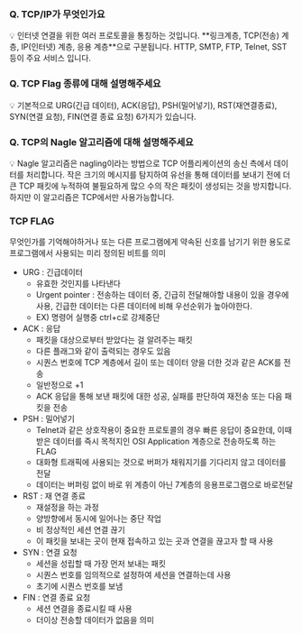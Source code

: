 ### Q. TCP/IP가 무엇인가요

<aside>
💡 인터넷 연결을 위한 여러 프로토콜을 통칭하는 것입니다. **링크계층, TCP(전송) 계층, IP(인터넷) 계층, 응용 계층**으로 구분됩니다. HTTP, SMTP, FTP, Telnet, SST 등이 주요 서비스 입니다.

</aside>

### Q. TCP Flag 종류에 대해 설명해주세요

<aside>
💡 기본적으로 URG(긴급 데이터), ACK(응답), PSH(밀어넣기), RST(재연결종료), SYN(연결 요청), FIN(연결 종료 요청) 6가지가 있습니다.

</aside>

### Q. TCP의 Nagle 알고리즘에 대해 설명해주세요

<aside>
💡 Nagle 알고리즘은 nagling이라는 방법으로 TCP 어플리케이션의 송신 측에서 데이터를 처리합니다. 작은 크기의 메시지를 탐지하여 유선을 통해 데이터를 보내기 전에 더 큰 TCP 패킷에 누적하여 불필요하게 많으 수의 작은 패킷이 생성되는 것을 방지합니다. 하지만 이 알고리즘은 TCP에서만 사용가능합니다.

</aside>

### TCP FLAG

무엇인가를 기억해야하거나 또는 다른 프로그램에게 약속된 신호를 남기기 위한 용도로 프로그램에서 사용되는 미리 정의된 비트를 의미

- URG : 긴급데이터
    - 유효한 것인지를 나타낸다
    - Urgent pointer : 전송하는 데이터 중, 긴급히 전달해야할 내용이 있을 경우에 사용, 긴급한 데이터는 다른 데이터에 비해 우선순위가 높아야한다.
    - EX) 명령어 실행중 ctrl+c로 강제중단
- ACK : 응답
    - 패킷을 대상으로부터 받았다는 걸 알려주는 패킷
    - 다른 플래그와 같이 출력되는 경우도 있음
    - 시퀀스 번호에 TCP 계층에서 길이 또는 데이터 양을 더한 것과 같은 ACK를 전송
    - 일반정으로 +1
    - ACK 응답을 통해 보낸 패킷에 대한 성공, 실패를 판단하여 재전송 또는 다음 패킷을 전송
- PSH : 밀어넣기
    - Telnet과 같은 상호작용이 중요한 프로토콜의 경우 빠른 응답이 중요한데, 이때 받은 데이터를 즉시 목적지인 OSI Application 계층으로 전송하도록 하는 FLAG
    - 대화형 트래픽에 사용되는 것으로 버퍼가 채워지기를 기다리지 않고 데이터를 전달
    - 데이터는 버퍼링 없이 바로 위 계층이 아닌 7계층의 응용프로그램으로 바로전달
- RST : 재 연결 종료
    - 재설정을 하는 과정
    - 양방향에서 동시에 일어나는 중단 작업
    - 비 정상적인 세션 연결 끊기
    - 이 패킷을 보내는 곳이 현재 접속하고 있는 곳과 연결을 끊고자 할 때 사용
- SYN : 연결 요청
    - 세션을 성립할 때 가장 먼저 보내는 패킷
    - 시퀀스 번호를 임의적으로 설정하여 세션을 연결하는데 사용
    - 초기에 시퀀스 번호를 보냄
- FIN : 연결 종료 요청
    - 세션 연결을 종료시킬 때 사용
    - 더이상 전송할 데이터가 없음을 의미